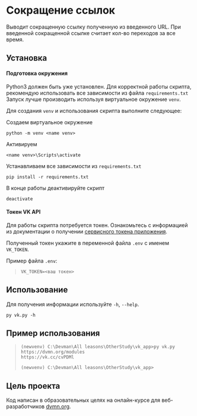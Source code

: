# Сокращение ссылок #

Выводит сокращенную ссылку полученную из введенного URL.
При введенной сокращенной ссылке считает кол-во переходов за все время.



## Установка ##

#### Подготовка окружения

Python3 должен быть уже установлен.
Для корректной работы скрипта, рекомендую использовать все зависимости из файла `requirements.txt`
Запуск лучше производить используя виртуальное окружение `venv`.

Для создания `venv` и использования скрипта выполните следующее:


Создаем виртуальное окружение
```
python -m venv <name venv>
```

Активируем
```
<name venv>\Scripts\activate
```

Устанавливаем все зависимости из `requirements.txt`
```
pip install -r requirements.txt
```
В конце работы деактивируйте скрипт
```
deactivate
```

#### Токен VK API

Для работы скрипта потребуется токен. Ознакомьтесь с информацией из документации о получении [сервисного токена приложения](https://id.vk.com/about/business/go/docs/ru/vkid/latest/vk-id/connection/tokens/service-token).


Полученный токен укажите в переменной файла `.env` с именем `VK_TOKEN`.

Пример файла `.env`:
>```
>VK_TOKEN=<ваш токен>
>```



## Использование ##

Для получения информации используйте `-h`, `--help`.
```
py vk.py -h
```



## Пример использования ##

>```
>(newvenv) C:\Devman\All leasons\OtherStudy\vk_app>py vk.py https://dvmn.org/modules
>https://vk.cc/cvPDMl
>
>(newvenv) C:\Devman\All leasons\OtherStudy\vk_app>
>```

## Цель проекта
Код написан в образовательных целях на онлайн-курсе для веб-разработчиков [dvmn.org](https://dvmn.org/).